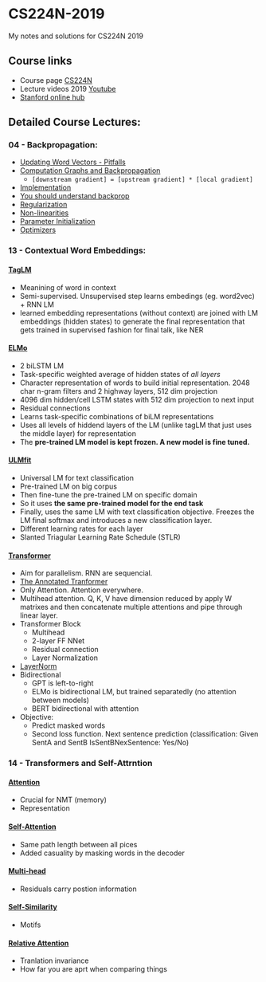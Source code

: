 # CS224N-2019

My notes and solutions for CS224N 2019

## Course links
- Course page [CS224N](http://cs224n.stanford.edu)
- Lecture videos 2019 [Youtube](https://www.youtube.com/playlist?list=PLoROMvodv4rOhcuXMZkNm7j3fVwBBY42z)
- [Stanford online hub](http://onlinehub.stanford.edu/cs224)



## Detailed Course Lectures:

### 04 - Backpropagation:
- [Updating Word Vectors - Pitfalls](https://youtu.be/yLYHDSv-288?t=1058)
- [Computation Graphs and Backpropagation](https://youtu.be/yLYHDSv-288?t=1520)
	- `[downstream gradient] = [upstream gradient] * [local gradient]`
- [Implementation](https://youtu.be/yLYHDSv-288?t=3071)
- [You should understand backprop](https://medium.com/@karpahy/uyes-you-should-understand-backprop-e2f06eab496b)
- [Regularization](https://youtu.be/yLYHDSv-288?t=3666)
- [Non-linearities](https://youtu.be/yLYHDSv-288?t=4065)
- [Parameter Initialization](https://youtu.be/yLYHDSv-288?t=4568)
- [Optimizers](https://youtu.be/yLYHDSv-288?t=4715)


### 13 - Contextual Word Embeddings:

#### [TagLM](https://youtu.be/S-CspeZ8FHc?t=1275)
- Meanining of word in context
- Semi-supervised. Unsupervised step learns embedings (eg. word2vec) + RNN LM
- learned embedding representations (without context) are joined with LM embeddings (hidden states) to generate the final representation that gets trained in supervised fashion for final talk, like NER

#### [ELMo](https://youtu.be/S-CspeZ8FHc?t=1906)
- 2 biLSTM LM
- Task-specific weighted average of hidden states of *all layers* 
- Character representation of words to build initial representation. 2048 char n-gram filters and 2 highway layers, 512 dim projection
- 4096 dim hidden/cell LSTM states with 512 dim projection to next input
- Residual connections
- Learns task-specific combinations of biLM representations
- Uses all levels of hiddend layers of the LM (unlike tagLM that just uses the middle layer) for representation
- The **pre-trained LM model is kept frozen. A new model is fine tuned.**

#### [ULMfit](https://youtu.be/S-CspeZ8FHc?t=2516)
 - Universal LM for text classification
 - Pre-trained LM on big corpus
 - Then fine-tune the pre-trained LM on specific domain
 - So it uses **the same pre-trained model for the end task**
 - Finally, uses the same LM with text classification objective. Freezes the LM final softmax and introduces a new classification layer.
 - Different learning rates for each layer
 - Slanted Triagular Learning Rate Schedule (STLR)

#### [Transformer](https://youtu.be/S-CspeZ8FHc?t=3074)
- Aim for parallelism. RNN are sequencial.
- [The Annotated Tranformer](https://youtu.be/S-CspeZ8FHc?t=3261)
- Only Attention. Attention everywhere.
- Multihead attention. Q, K, V have dimension reduced by apply W matrixes and then concatenate multiple attentions and pipe through linear layer.
- Transformer Block
	- Multihead
	- 2-layer FF NNet
	- Residual connection
	- Layer Normalization
- [LayerNorm](https://youtu.be/S-CspeZ8FHc?t=3533)
- Bidirectional
	- GPT is left-to-right
	- ELMo is bidirectional LM, but trained separatedly (no attention between models)
	- BERT bidirectional with attention
- Objective:
	- Predict masked words
	- Second loss function. Next sentence prediction (classification: Given SentA and SentB IsSentBNexSentence: Yes/No)


### 14 - Transformers and Self-Attrntion

#### [Attention](https://youtu.be/5vcj8kSwBCY?t=359)
- Crucial for NMT (memory)
- Representation

#### [Self-Attention](https://youtu.be/5vcj8kSwBCY?t=403)
- Same path length between all pices
- Added casuality by masking words in the decoder

#### [Multi-head](https://youtu.be/5vcj8kSwBCY?t=927)
- Residuals carry postion information

#### [Self-Similarity](https://youtu.be/5vcj8kSwBCY?t=1250)
- Motifs

#### [Relative Attention](https://youtu.be/5vcj8kSwBCY?t=2341)
- Tranlation invariance
- How far you are aprt when comparing things